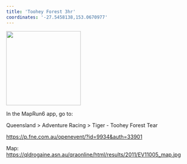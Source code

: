 ```yaml
---
title: 'Toohey Forest 3hr'
coordinates: '-27.5458138,153.0670977'
---
```

<img src="https://doc-00-08-mymaps.googleusercontent.com/untrusted/hostedimage/o2fbn585vcrt3ao71o6a0j9c34/ldmub254a6fbc3oqnibjene03s/1688363100000/3_qa3g-a-HBcK3YBy6L69UtbaCxl2qxF/*/6ACtvi-GPZKK_JIfB3I5i_oK5i91RFN_tNo0ZTra1LnXwNePrXOII07IhCpBEAByO3sbh76DFJEMf8KxZn1SPq8RjVOqS-aXuWSY-eJywmYKl-29E0B3lrEg7laO7JptIlSXSb6vszFWNmpQ0Xq4215Puw-wR71EHEvK0JyCKCy-VlYgKosFv8fuHS8Gk1JqR10zMvw?session=0&fife" height="200" width="auto" />

In the MapRun6 app, go to:
Queensland > Adventure Racing > Tiger - Toohey Forest Tear
https://p.fne.com.au/openevent/?id=9934&auth=33901

Map: https://qldrogaine.asn.au/qraonline/html/results/2011/EV11005_map.jpg
